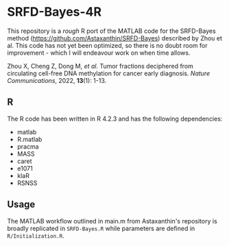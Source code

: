 # SRFD-Bayes-4R

This repository is a *rough* R port of the MATLAB code for the SRFD-Bayes method (https://github.com/Astaxanthin/SRFD-Bayes) described by Zhou et al. This code has not yet been optimized, so there is no doubt room for improvement - which I will endeavour work on when time allows.

Zhou X, Cheng Z, Dong M, *et al.* Tumor fractions deciphered from circulating cell-free DNA methylation for cancer early diagnosis. *Nature Communications*, 2022, **13**(1): 1-13.

## R
The R code has been written in R 4.2.3 and has the following dependencies:
* matlab
* R.matlab
* pracma
* MASS
* caret
* e1071
* klaR
* RSNSS

## Usage
The MATLAB workflow outlined in main.m from Astaxanthin's repository is broadly replicated in `SRFD-Bayes.R` while parameters are defined in `R/Initialization.R`.
